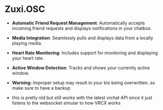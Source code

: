 # Zuxi.OSC

- **Automatic Friend Request Management**: Automatically accepts incoming friend requests and displays notifications in your chatbox.
- **Media Integration**: Seamlessly pulls and displays data from a locally playing media.
- **Heart Rate Monitoring**: Includes support for monitoring and displaying your heart rate.
- **Active Window Detection**: Tracks and shows your currently active window.

- **Warning:** Improper setup may result in your bio being overwritten. so make sure to have a backup

- this is pretty old but still works with the latest vrchat API since it just listens to the websocket simular to how VRCX works
